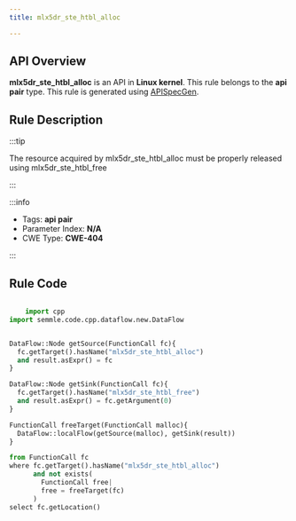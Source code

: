 ```yaml
---
title: mlx5dr_ste_htbl_alloc

---
```



## API Overview
**mlx5dr_ste_htbl_alloc** is an API in **Linux kernel**. This rule belongs to the **api pair** type. This rule is generated using [APISpecGen](../../tools/APISpecGen).
## Rule Description

:::tip

The resource acquired by mlx5dr_ste_htbl_alloc must be properly released using mlx5dr_ste_htbl_free

:::

:::info

- Tags: **api pair**
- Parameter Index: **N/A**
- CWE Type: **CWE-404**

:::

## Rule Code
```python

    import cpp
import semmle.code.cpp.dataflow.new.DataFlow


DataFlow::Node getSource(FunctionCall fc){
  fc.getTarget().hasName("mlx5dr_ste_htbl_alloc")
  and result.asExpr() = fc
}

DataFlow::Node getSink(FunctionCall fc){
  fc.getTarget().hasName("mlx5dr_ste_htbl_free")
  and result.asExpr() = fc.getArgument(0)
}

FunctionCall freeTarget(FunctionCall malloc){
  DataFlow::localFlow(getSource(malloc), getSink(result))
}

from FunctionCall fc
where fc.getTarget().hasName("mlx5dr_ste_htbl_alloc")
      and not exists(
        FunctionCall free| 
        free = freeTarget(fc)
      )
select fc.getLocation()

    
```